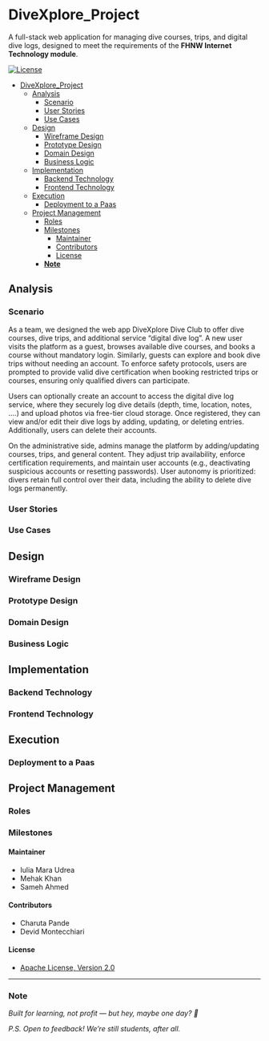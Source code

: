 # DiveXplore_Project
A full-stack web application for managing dive courses, trips, and digital dive logs, designed to meet the requirements of the **FHNW Internet Technology module**.

[![License](https://img.shields.io/:license-apache-blue.svg)](http://www.apache.org/licenses/LICENSE-2.0.html)

<!-- TOC -->
* [DiveXplore_Project](#divexplore_project)
  * [Analysis](#analysis)
    * [Scenario](#scenario)
    * [User Stories](#user-stories)
    * [Use Cases](#use-cases)
  * [Design](#design)
    * [Wireframe Design](#wireframe-design)
    * [Prototype Design](#prototype-design)
    * [Domain Design](#domain-design)
    * [Business Logic](#business-logic)
  * [Implementation](#implementation)
    * [Backend Technology](#backend-technology)
    * [Frontend Technology](#frontend-technology)
  * [Execution](#execution)
    * [Deployment to a Paas](#deployment-to-a-paas)
  * [Project Management](#project-management)
    * [Roles](#roles)
    * [Milestones](#milestones)
      * [Maintainer](#maintainer)
      * [Contributors](#contributors)
      * [License](#license)
    * [**Note**](#note)
<!-- TOC -->

## Analysis
### Scenario
As a team, we designed the web app DiveXplore Dive Club to offer dive courses, dive trips, and additional service “digital dive log”.
A new user visits the platform as a guest, browses available dive courses, and books a course without mandatory login. Similarly, guests can explore and book dive trips without needing an account.
To enforce safety protocols, users are prompted to provide valid dive certification when booking restricted trips or courses, ensuring only qualified divers can participate.

Users can optionally create an account to access the digital dive log service, where they securely log dive details (depth, time, location, notes, ....) and upload photos via free-tier cloud storage. Once registered, they can view and/or edit their dive logs by adding, updating, or deleting entries. Additionally, users can delete their accounts.

On the administrative side, admins manage the platform by adding/updating courses, trips, and general content. They adjust trip availability, enforce certification requirements, and maintain user accounts (e.g., deactivating suspicious accounts or resetting passwords). User autonomy is prioritized: divers retain full control over their data, including the ability to delete dive logs permanently.

### User Stories


### Use Cases


## Design
<!-- Repo Owner Notes: 
 Keep in mind the Corporate Identity (CI); you shall decide appropriately the color schema, graphics, typography, layout, User Experience (UX), and so on. -->
### Wireframe Design
<!-- Repo Owner Notes:
It is suggested to start with a wireframe. The wireframe focuses on the website structure (Sitemap planning), sketching the pages using Wireframe components (e.g., header, menu, footer) and UX. You can create a wireframe already with draw.io or similar tools.-->
### Prototype Design
<!-- Repo Owner Notes:
A prototype can be designed using placeholder text/figures in Budibase. You don't need to connect the front-end to back-end in the early stages of the project development.
-->
### Domain Design
<!-- Repo Owner Notes:
Provide a picture and describe your domain model; you may use Entity-Relationship Model or UML class diagram. Both can be created in Visual Paradigm - we have an academic license for it.
The ch.fhnw.pizza.data.domain package contains the following domain objects / entities including getters and setters:
-->
### Business Logic


## Implementation


### Backend Technology


### Frontend Technology

## Execution

### Deployment to a Paas

## Project Management


### Roles


### Milestones

#### Maintainer
- Iulia Mara Udrea
- Mehak Khan
- Sameh Ahmed
#### Contributors
- Charuta Pande
- Devid Montecchiari

#### License
- [Apache License, Version 2.0](blob/master/LICENSE)
---
### **Note**
*Built for learning, not profit — but hey, maybe one day? 🌟*

*P.S. Open to feedback! We’re still students, after all.*